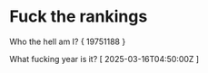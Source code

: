 # Fuck the rankings

Who the hell am I?
{ 19751188 }

What fucking year is it?
[ 2025-03-16T04:50:00Z ]
